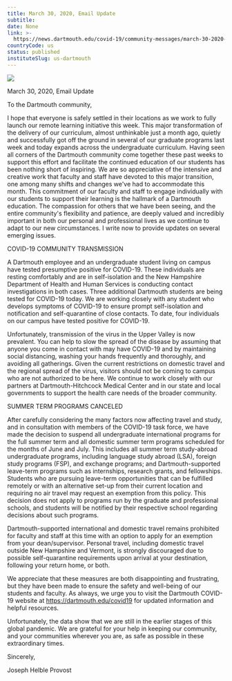 ```yaml
---
title: March 30, 2020, Email Update
subtitle: 
date: None
link: >-
  https://news.dartmouth.edu/covid-19/community-messages/march-30-2020-email-update
countryCode: us
status: published
instituteSlug: us-dartmouth
---
```

![](https://news.dartmouth.edu/sites/all/themes/dartmouth_base/favicon.ico)

March 30, 2020, Email Update

To the Dartmouth community,



I hope that everyone is safely settled in their locations as we work to fully launch our remote learning initiative this week. This major transformation of the delivery of our curriculum, almost unthinkable just a month ago, quietly and successfully got off the ground in several of our graduate programs last week and today expands across the undergraduate curriculum. Having seen all corners of the Dartmouth community come together these past weeks to support this effort and facilitate the continued education of our students has been nothing short of inspiring. We are so appreciative of the intensive and creative work that faculty and staff have devoted to this major transition, one among many shifts and changes we've had to accommodate this month. This commitment of our faculty and staff to engage individually with our students to support their learning is the hallmark of a Dartmouth education. The compassion for others that we have been seeing, and the entire community's flexibility and patience, are deeply valued and incredibly important in both our personal and professional lives as we continue to adapt to our new circumstances. I write now to provide updates on several emerging issues.

COVID-19 COMMUNITY TRANSMISSION

A Dartmouth employee and an undergraduate student living on campus have tested presumptive positive for COVID-19. These individuals are resting comfortably and are in self-isolation and the New Hampshire Department of Health and Human Services is conducting contact investigations in both cases. Three additional Dartmouth students are being tested for COVID-19 today. We are working closely with any student who develops symptoms of COVID-19 to ensure prompt self-isolation and notification and self-quarantine of close contacts. To date, four individuals on our campus have tested positive for COVID-19.



Unfortunately, transmission of the virus in the Upper Valley is now prevalent. You can help to slow the spread of the disease by assuming that anyone you come in contact with may have COVID-19 and by maintaining social distancing, washing your hands frequently and thoroughly, and avoiding all gatherings. Given the current restrictions on domestic travel and the regional spread of the virus, visitors should not be coming to campus who are not authorized to be here. We continue to work closely with our partners at Dartmouth-Hitchcock Medical Center and in our state and local governments to support the health care needs of the broader community.

SUMMER TERM PROGRAMS CANCELED

After carefully considering the many factors now affecting travel and study, and in consultation with members of the COVID-19 task force, we have made the decision to suspend all undergraduate international programs for the full summer term and all domestic summer term programs scheduled for the months of June and July. This includes all summer term study-abroad undergraduate programs, including language study abroad (LSA), foreign study programs (FSP), and exchange programs; and Dartmouth-supported leave-term programs such as internships, research grants, and fellowships. Students who are pursuing leave-term opportunities that can be fulfilled remotely or with an alternative set-up from their current location and requiring no air travel may request an exemption from this policy. This decision does not apply to programs run by the graduate and professional schools, and students will be notified by their respective school regarding decisions about such programs.



Dartmouth-supported international and domestic travel remains prohibited for faculty and staff at this time with an option to apply for an exemption from your dean/supervisor. Personal travel, including domestic travel outside New Hampshire and Vermont, is strongly discouraged due to possible self-quarantine requirements upon arrival at your destination, following your return home, or both.



We appreciate that these measures are both disappointing and frustrating, but they have been made to ensure the safety and well-being of our students and faculty. As always, we urge you to visit the Dartmouth COVID-19 website at https://dartmouth.edu/covid19 for updated information and helpful resources.



Unfortunately, the data show that we are still in the earlier stages of this global pandemic. We are grateful for your help in keeping our community, and your communities wherever you are, as safe as possible in these extraordinary times.



Sincerely,



Joseph Helble Provost